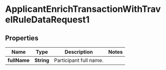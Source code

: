 

# ApplicantEnrichTransactionWithTravelRuleDataRequest1


## Properties

| Name | Type | Description | Notes |
|------------ | ------------- | ------------- | -------------|
|**fullName** | **String** | Participant full name. |  |



